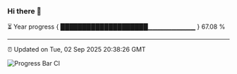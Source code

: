 ### Hi there 👋

⏳ Year progress { ████████████████████▁▁▁▁▁▁▁▁▁▁ } 67.08 %

---

⏰ Updated on Tue, 02 Sep 2025 20:38:26 GMT

![Progress Bar CI](https://github.com/IshwaranRudhara/GIT-ACTION/workflows/Progress%20Bar%20CI/badge.svg)
